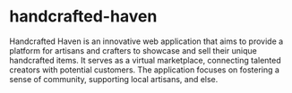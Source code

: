 # handcrafted-haven
Handcrafted Haven is an innovative web application that aims to provide a platform for artisans and crafters to showcase and sell their unique handcrafted items. It serves as a virtual marketplace, connecting talented creators with potential customers. The application focuses on fostering a sense of community, supporting local artisans, and else.
